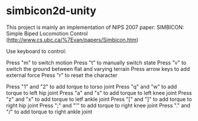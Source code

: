 # simbicon2d-unity
This project is mainly an implementation of NIPS 2007 paper:
SIMBICON: Simple Biped Locomotion Control
(http://www.cs.ubc.ca/%7Evan/papers/Simbicon.htm)

Use keyboard to control:

Press "m" to switch motion
Press "t" to manually switch state
Press "v" to switch the ground between flat and varying terrain
Press arrow keys to add external force
Press "r" to reset the character

Press "1" and "2" to add torque to torso joint
Press "q" and "w" to add torque to left hip joint
Press "a" and "s" to add torque to left knee joint
Press "z" and "x" to add torque to letf ankle joint
Press "[" and "]" to add torque to right hip joint
Press ";" and "'" to add torque to right knee joint
Press "." and "/" to add torque to right ankle joint


